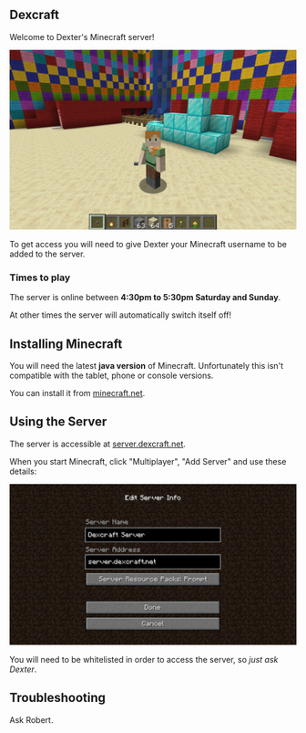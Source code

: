 ## Dexcraft

Welcome to Dexter's Minecraft server!

![Screenshot](2020-04-17_17.16.40.png) 

To get access you will need to give Dexter your Minecraft username to be added to the server.

### Times to play

The server is online between **4:30pm to 5:30pm Saturday and Sunday**.

At other times the server will automatically switch itself off!

## Installing Minecraft

You will need the latest **java version** of Minecraft. Unfortunately this isn't compatible with the tablet, phone or console versions.

You can install it from [minecraft.net](https://www.minecraft.net/en-us/download).

## Using the Server

The server is accessible at [server.dexcraft.net](server.dexcraft.net).

When you start Minecraft, click "Multiplayer", "Add Server" and use these details:

![Install](multiplayer.png) 

You will need to be whitelisted in order to access the server, so _just ask Dexter_.

## Troubleshooting

Ask Robert.
